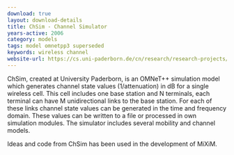 ```yaml
---
download: true
layout: download-details
title: ChSim - Channel Simulator
years-active: 2006
category: models
tags: model omnetpp3 superseded
keywords: wireless channel
website-url: https://cs.uni-paderborn.de/cn/research/research-projects/completed-projects/chsim/
---
```


ChSim, created at University Paderborn, is an OMNeT++ simulation model  which
generates channel state values (1/attenuation) in dB for a single wireless cell.
This cell includes one base station and N terminals, each terminal can have M
unidirectional links to the base station. For each of these links channel state
values can be generated in the time and frequency domain. These values can be
written to a file or processed in own simulation modules. The simulator includes
several mobility and channel models.

Ideas and code from ChSim has been used in the development of MiXiM.
